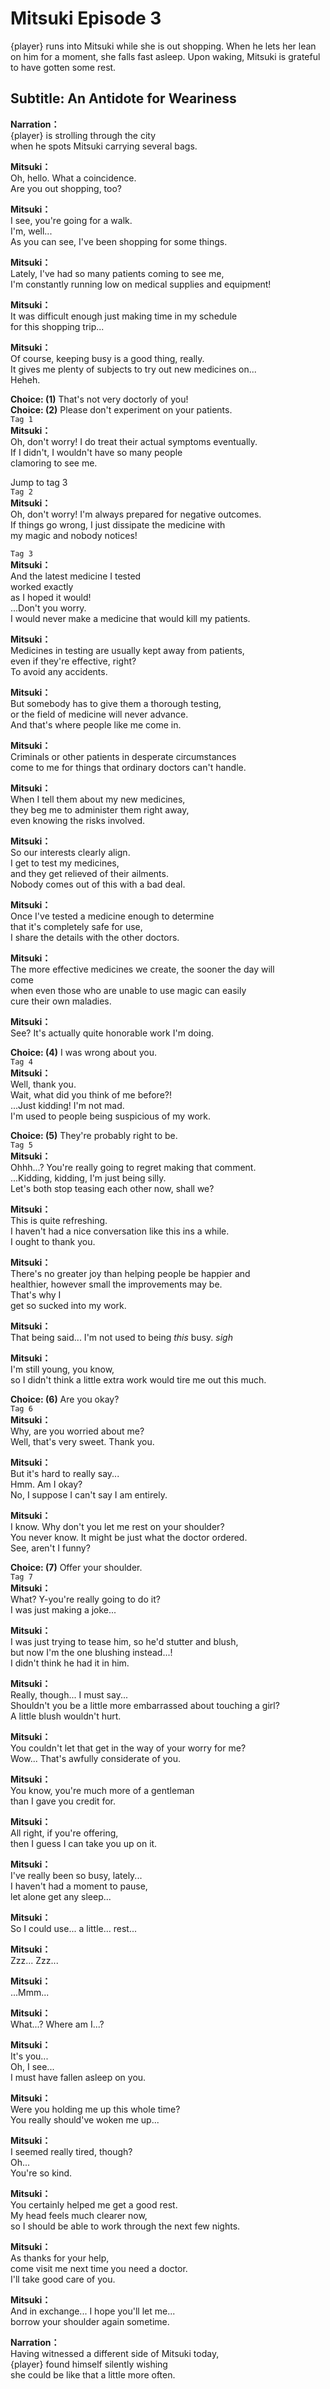 # Mitsuki Episode 3
{player} runs into Mitsuki while she is out shopping. When he lets her lean on him for a moment, she falls fast asleep. Upon waking, Mitsuki is grateful to have gotten some rest.
  
## Subtitle: An Antidote for Weariness
  
**Narration：**  
{player} is strolling through the city  
when he spots Mitsuki carrying several bags.  
  
**Mitsuki：**  
Oh, hello. What a coincidence.  
Are you out shopping, too?  
  
**Mitsuki：**  
I see, you're going for a walk.  
I'm, well...  
As you can see, I've been shopping for some things.  
  
**Mitsuki：**  
Lately, I've had so many patients coming to see me,  
I'm constantly running low on medical supplies and equipment!  
  
**Mitsuki：**  
It was difficult enough just making time in my schedule  
for this shopping trip...  
  
**Mitsuki：**  
Of course, keeping busy is a good thing, really.  
It gives me plenty of subjects to try out new medicines on...  
Heheh.  
  
**Choice: (1)**  That's not very doctorly of you!  
**Choice: (2)**  Please don't experiment on your patients.  
`Tag 1`  
**Mitsuki：**  
Oh, don't worry! I do treat their actual symptoms eventually.  
If I didn't, I wouldn't have so many people  
clamoring to see me.  
  
Jump to tag 3  
`Tag 2`  
**Mitsuki：**  
Oh, don't worry! I'm always prepared for negative outcomes.  
If things go wrong, I just dissipate the medicine with  
my magic and nobody notices!  
  
`Tag 3`  
**Mitsuki：**  
And the latest medicine I tested  
worked exactly  
as I hoped it would!  
...Don't you worry.  
I would never make a medicine that would kill my patients.  
  
**Mitsuki：**  
Medicines in testing are usually kept away from patients,  
even if they're effective, right?  
To avoid any accidents.  
  
**Mitsuki：**  
But somebody has to give them a thorough testing,  
or the field of medicine will never advance.  
And that's where people like me come in.  
  
**Mitsuki：**  
Criminals or other patients in desperate circumstances  
come to me for things that ordinary doctors can't handle.  
  
**Mitsuki：**  
When I tell them about my new medicines,  
they beg me to administer them right away,  
even knowing the risks involved.  
  
**Mitsuki：**  
So our interests clearly align.  
I get to test my medicines,  
and they get relieved of their ailments.  
Nobody comes out of this with a bad deal.  
  
**Mitsuki：**  
Once I've tested a medicine enough to determine  
that it's completely safe for use,  
I share the details with the other doctors.  
  
**Mitsuki：**  
The more effective medicines we create, the sooner the day will  
come  
when even those who are unable to use magic can easily  
cure their own maladies.  
  
**Mitsuki：**  
See? It's actually quite honorable work I'm doing.  
  
**Choice: (4)**  I was wrong about you.  
`Tag 4`  
**Mitsuki：**  
Well, thank you.  
Wait, what did you think of me before?!  
...Just kidding! I'm not mad.  
I'm used to people being suspicious of my work.  
  
**Choice: (5)**  They're probably right to be.  
`Tag 5`  
**Mitsuki：**  
Ohhh...? You're really going to regret making that comment.  
...Kidding, kidding, I'm just being silly.  
Let's both stop teasing each other now, shall we?  
  
**Mitsuki：**  
This is quite refreshing.  
I haven't had a nice conversation like this ins a while.  
I ought to thank you.  
  
**Mitsuki：**  
There's no greater joy than helping people be happier and  
healthier, however small the improvements may be.  
That's why I  
get so sucked into my work.  
  
**Mitsuki：**  
That being said... I'm not used to being *this* busy. *sigh*  
  
**Mitsuki：**  
I'm still young, you know,  
so I didn't think a little extra work would tire me out this much.  
  
**Choice: (6)**  Are you okay?  
`Tag 6`  
**Mitsuki：**  
Why, are you worried about me?  
Well, that's very sweet. Thank you.  
  
**Mitsuki：**  
But it's hard to really say...  
Hmm. Am I okay?  
No, I suppose I can't say I am entirely.  
  
**Mitsuki：**  
I know. Why don't you let me rest on your shoulder?  
You never know. It might be just what the doctor ordered.  
See, aren't I funny?  
  
**Choice: (7)**  Offer your shoulder.  
`Tag 7`  
**Mitsuki：**  
What? Y-you're really going to do it?  
I was just making a joke...  
  
**Mitsuki：**  
I was just trying to tease him, so he'd stutter and blush,  
but now I'm the one blushing instead...!  
I didn't think he had it in him.  
  
**Mitsuki：**  
Really, though... I must say...  
Shouldn't you be a little more embarrassed about touching a girl?  
A little blush wouldn't hurt.  
  
**Mitsuki：**  
You couldn't let that get in the way of your worry for me?  
Wow... That's awfully considerate of you.  
  
**Mitsuki：**  
You know, you're much more of a gentleman  
than I gave you credit for.  
  
**Mitsuki：**  
All right, if you're offering,  
then I guess I can take you up on it.  
  
**Mitsuki：**  
I've really been so busy, lately...  
I haven't had a moment to pause,  
let alone get any sleep...  
  
**Mitsuki：**  
So I could use... a little... rest...  
  
**Mitsuki：**  
Zzz... Zzz...  
  
**Mitsuki：**  
...Mmm...  
  
**Mitsuki：**  
What...? Where am I...?  
  
**Mitsuki：**  
It's you...  
Oh, I see...  
I must have fallen asleep on you.  
  
**Mitsuki：**  
Were you holding me up this whole time?  
You really should've woken me up...  
  
**Mitsuki：**  
I seemed really tired, though?  
Oh...  
You're so kind.  
  
**Mitsuki：**  
You certainly helped me get a good rest.  
My head feels much clearer now,  
so I should be able to work through the next few nights.  
  
**Mitsuki：**  
As thanks for your help,  
come visit me next time you need a doctor.  
I'll take good care of you.  
  
**Mitsuki：**  
And in exchange... I hope you'll let me...  
borrow your shoulder again sometime.  
  
**Narration：**  
Having witnessed a different side of Mitsuki today,  
{player} found himself silently wishing  
she could be like that a little more often.  
